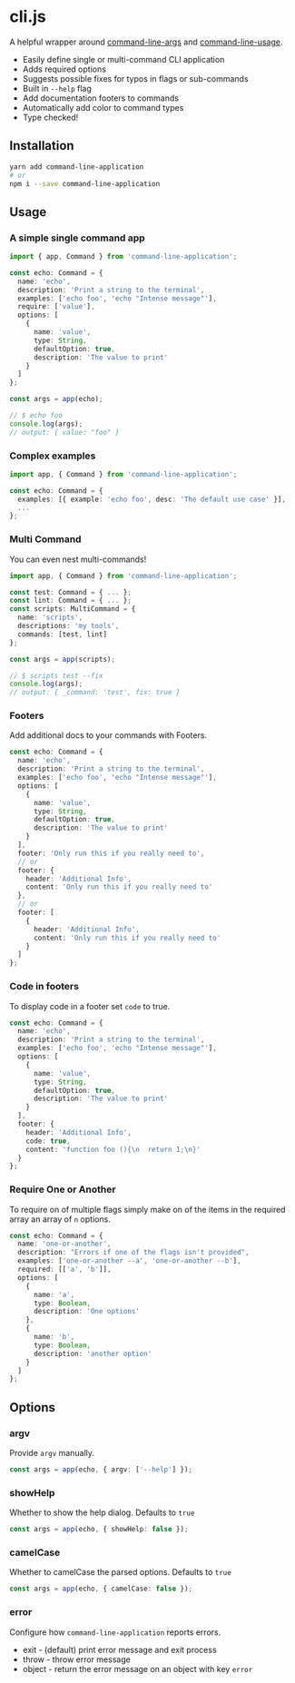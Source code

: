 # cli.js

A helpful wrapper around [command-line-args](https://www.npmjs.com/package/command-line-args) and [command-line-usage](https://www.npmjs.com/package/command-line-usage).

- Easily define single or multi-command CLI application
- Adds required options
- Suggests possible fixes for typos in flags or sub-commands
- Built in `--help` flag
- Add documentation footers to commands
- Automatically add color to command types
- Type checked!

## Installation

```sh
yarn add command-line-application
# or
npm i --save command-line-application
```

## Usage

### A simple single command app

```ts
import { app, Command } from 'command-line-application';

const echo: Command = {
  name: 'echo',
  description: 'Print a string to the terminal',
  examples: ['echo foo', 'echo "Intense message"'],
  require: ['value'],
  options: [
    {
      name: 'value',
      type: String,
      defaultOption: true,
      description: 'The value to print'
    }
  ]
};

const args = app(echo);

// $ echo foo
console.log(args);
// output: { value: "foo" }
```

### Complex examples

```ts
import app, { Command } from 'command-line-application';

const echo: Command = {
  examples: [{ example: 'echo foo', desc: 'The default use case' }],
  ...
};
```

### Multi Command

You can even nest multi-commands!

```ts
import app, { Command } from 'command-line-application';

const test: Command = { ... };
const lint: Command = { ... };
const scripts: MultiCommand = {
  name: 'scripts',
  descriptions: 'my tools',
  commands: [test, lint]
};

const args = app(scripts);

// $ scripts test --fix
console.log(args);
// output: { _command: 'test', fix: true }
```

### Footers

Add additional docs to your commands with Footers.

```ts
const echo: Command = {
  name: 'echo',
  description: 'Print a string to the terminal',
  examples: ['echo foo', 'echo "Intense message"'],
  options: [
    {
      name: 'value',
      type: String,
      defaultOption: true,
      description: 'The value to print'
    }
  ],
  footer: 'Only run this if you really need to',
  // or
  footer: {
    header: 'Additional Info',
    content: 'Only run this if you really need to'
  },
  // or
  footer: [
    {
      header: 'Additional Info',
      content: 'Only run this if you really need to'
    }
  ]
};
```

### Code in footers

To display code in a footer set `code` to true.

```ts
const echo: Command = {
  name: 'echo',
  description: 'Print a string to the terminal',
  examples: ['echo foo', 'echo "Intense message"'],
  options: [
    {
      name: 'value',
      type: String,
      defaultOption: true,
      description: 'The value to print'
    }
  ],
  footer: {
    header: 'Additional Info',
    code: true,
    content: 'function foo (){\n  return 1;\n}'
  }
};
```

### Require One or Another

To require on of multiple flags simply make on of the items in the required array an array of `n` options.

```ts
const echo: Command = {
  name: 'one-or-another',
  description: "Errors if one of the flags isn't provided",
  examples: ['one-or-another --a', 'one-or-another --b'],
  required: [['a', 'b']],
  options: [
    {
      name: 'a',
      type: Boolean,
      description: 'One options'
    },
    {
      name: 'b',
      type: Boolean,
      description: 'another option'
    }
  ]
};
```

## Options

### argv

Provide `argv` manually.

```ts
const args = app(echo, { argv: ['--help'] });
```

### showHelp

Whether to show the help dialog. Defaults to `true`

```ts
const args = app(echo, { showHelp: false });
```

### camelCase

Whether to camelCase the parsed options. Defaults to `true`

```ts
const args = app(echo, { camelCase: false });
```

### error

Configure how `command-line-application` reports errors.

- exit - (default) print error message and exit process
- throw - throw error message
- object - return the error message on an object with key `error`
